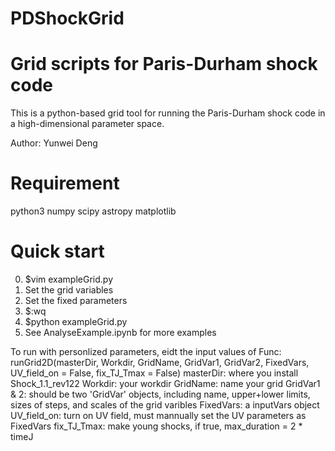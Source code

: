 # PDShockGrid
Grid scripts for Paris-Durham shock code
============
This is a python-based grid tool for running the Paris-Durham shock code
in a high-dimensional parameter space.

Author: Yunwei Deng

Requirement
===========
python3
numpy
scipy
astropy
matplotlib

Quick start
===========
0. $vim exampleGrid.py
1. Set the grid variables
2. Set the fixed parameters
3. $:wq
4. $python exampleGrid.py
6. See AnalyseExample.ipynb for more examples

To run with personlized parameters, eidt the input values of 
Func: runGrid2D(masterDir, Workdir, GridName, GridVar1, GridVar2, FixedVars, UV_field_on = False, fix_TJ_Tmax = False)
masterDir: where you install Shock_1.1_rev122
Workdir: your workdir
GridName: name your grid
GridVar1 & 2: should be two 'GridVar' objects, including name, upper+lower limits, sizes of steps, and scales of the grid varibles 
FixedVars: a inputVars object
UV_field_on: turn on UV field, must mannually set the UV parameters as FixedVars
fix_TJ_Tmax: make young shocks, if true, max_duration = 2 * timeJ 

